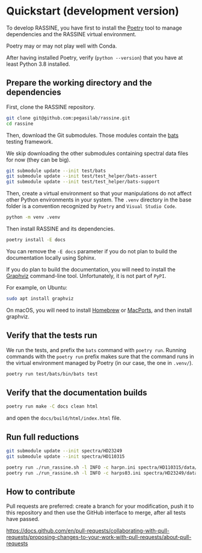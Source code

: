 # Quickstart (development version)

To develop RASSINE, you have first to install the [Poetry](https://python-poetry.org/) tool
to manage dependencies and the RASSINE virtual environment.

Poetry may or may not play well with Conda.

After having installed Poetry, verify (`python --version`) that you have at least Python 3.8
installed.

## Prepare the working directory and the dependencies

First, clone the RASSINE repository.

```bash
git clone git@github.com:pegasilab/rassine.git
cd rassine
```

Then, download the Git submodules. Those modules contain the [bats](https://bats-core.readthedocs.io/)
testing framework.

We skip downloading the other submodules containing spectral data files for now (they can be big).

```bash
git submodule update --init test/bats
git submodule update --init test/test_helper/bats-assert
git submodule update --init test/test_helper/bats-support
```

Then, create a virtual environment so that your manipulations do not affect other Python
environments in your system. The `.venv` directory in the base folder is a convention recognized
by `Poetry` and `Visual Studio Code`.

```bash
python -m venv .venv
```

Then install RASSINE and its dependencies.

```bash
poetry install -E docs
```

You can remove the `-E docs` parameter if you do not plan to build the documentation locally
using Sphinx.

If you do plan to build the documentation, you will need to install the [Graphviz](https://graphviz.org/download/)
command-line tool. Unfortunately, it is not part of `PyPI`.

For example, on Ubuntu:

```bash
sudo apt install graphviz
```

On macOS, you will need to install [Homebrew](https://brew.sh/) or [MacPorts](https://www.macports.org/),
and then install graphviz.

## Verify that the tests run

We run the tests, and prefix the `bats` command with `poetry run`. Running commands with the
`poetry run` prefix makes sure that the command runs in the virtual environment managed by Poetry
(in our case, the one in `.venv/`).

```bash
poetry run test/bats/bin/bats test
```

## Verify that the documentation builds

```bash
poetry run make -C docs clean html
```

and open the `docs/build/html/index.html` file.


## Run full reductions


```bash
git submodule update --init spectra/HD23249
git submodule update --init spectra/HD110315

poetry run ./run_rassine.sh -l INFO -c harpn.ini spectra/HD110315/data/s1d/HARPN
poetry run ./run_rassine.sh -l INFO -c harps03.ini spectra/HD23249/data/s1d/HARPS03
```

## How to contribute

Pull requests are preferred: create a branch for your modification, push it to this repository
and then use the GitHub interface to merge, after all tests have passed.

https://docs.github.com/en/pull-requests/collaborating-with-pull-requests/proposing-changes-to-your-work-with-pull-requests/about-pull-requests